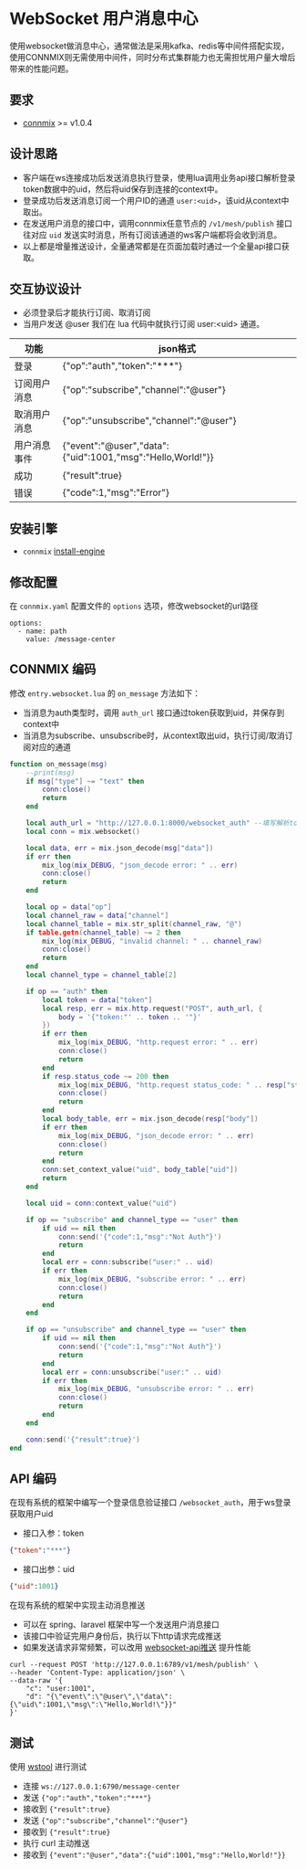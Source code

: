 # WebSocket 用户消息中心

使用websocket做消息中心，通常做法是采用kafka、redis等中间件搭配实现，使用CONNMIX则无需使用中间件，同时分布式集群能力也无需担忧用户量大增后带来的性能问题。

## 要求

- [connmix](https://connmix.com/) >= v1.0.4

## 设计思路

- 客户端在ws连接成功后发送消息执行登录，使用lua调用业务api接口解析登录token数据中的uid，然后将uid保存到连接的context中。
- 登录成功后发送消息订阅一个用户ID的通道 `user:<uid>`，该uid从context中取出。
- 在发送用户消息的接口中，调用connmix任意节点的 `/v1/mesh/publish` 接口往对应 `uid` 发送实时消息，所有订阅该通道的ws客户端都将会收到消息。
- 以上都是增量推送设计，全量通常都是在页面加载时通过一个全量api接口获取。

## 交互协议设计

- 必须登录后才能执行订阅、取消订阅
- 当用户发送 @user 我们在 lua 代码中就执行订阅 user:\<uid\> 通道。

| 功能     | json格式                                                     |
|--------|------------------------------------------------------------|
| 登录     | {"op":"auth","token":"***"}                                |
| 订阅用户消息 | {"op":"subscribe","channel":"@user"}                       |
| 取消用户消息 | {"op":"unsubscribe","channel":"@user"}                     |
| 用户消息事件 | {"event":"@user","data":{"uid":1001,"msg":"Hello,World!"}} | 
| 成功     | {"result":true}                                            | 
| 错误     | {"code":1,"msg":"Error"}                                   | 

## 安装引擎

- `connmix` [install-engine](zh-cn/install-engine)

## 修改配置

在 `connmix.yaml` 配置文件的 `options` 选项，修改websocket的url路径

```
options:
  - name: path
    value: /message-center
```

## CONNMIX 编码

修改 `entry.websocket.lua` 的 `on_message` 方法如下：

- 当消息为auth类型时，调用 `auth_url` 接口通过token获取到uid，并保存到context中
- 当消息为subscribe、unsubscribe时，从context取出uid，执行订阅/取消订阅对应的通道

```lua
function on_message(msg)
    --print(msg)
    if msg["type"] ~= "text" then
        conn:close()
        return
    end

    local auth_url = "http://127.0.0.1:8000/websocket_auth" --填写解析token的api接口地址
    local conn = mix.websocket()

    local data, err = mix.json_decode(msg["data"])
    if err then
        mix_log(mix_DEBUG, "json_decode error: " .. err)
        conn:close()
        return
    end

    local op = data["op"]
    local channel_raw = data["channel"]
    local channel_table = mix.str_split(channel_raw, "@")
    if table.getn(channel_table) ~= 2 then
        mix_log(mix_DEBUG, "invalid channel: " .. channel_raw)
        conn:close()
        return
    end
    local channel_type = channel_table[2]

    if op == "auth" then
        local token = data["token"]
        local resp, err = mix.http.request("POST", auth_url, {
            body = '{"token:"' .. token .. '"}'
        })
        if err then
            mix_log(mix_DEBUG, "http.request error: " .. err)
            conn:close()
            return
        end
        if resp.status_code ~= 200 then
            mix_log(mix_DEBUG, "http.request status_code: " .. resp["status_code"])
            conn:close()
            return
        end
        local body_table, err = mix.json_decode(resp["body"])
        if err then
            mix_log(mix_DEBUG, "json_decode error: " .. err)
            conn:close()
            return
        end
        conn:set_context_value("uid", body_table["uid"])
        return
    end

    local uid = conn:context_value("uid")

    if op == "subscribe" and channel_type == "user" then
        if uid == nil then
            conn:send('{"code":1,"msg":"Not Auth"}')
            return
        end
        local err = conn:subscribe("user:" .. uid)
        if err then
            mix_log(mix_DEBUG, "subscribe error: " .. err)
            conn:close()
            return
        end
    end

    if op == "unsubscribe" and channel_type == "user" then
        if uid == nil then
            conn:send('{"code":1,"msg":"Not Auth"}')
            return
        end
        local err = conn:unsubscribe("user:" .. uid)
        if err then
            mix_log(mix_DEBUG, "unsubscribe error: " .. err)
            conn:close()
            return
        end
    end

    conn:send('{"result":true}')
end
```

## API 编码

在现有系统的框架中编写一个登录信息验证接口 `/websocket_auth`，用于ws登录获取用户uid

- 接口入参：token

```json
{"token":"***"}
```

- 接口出参：uid

```json
{"uid":1001}
```

在现有系统的框架中实现主动消息推送

- 可以在 spring、laravel 框架中写一个发送用户消息接口
- 该接口中验证完用户身份后，执行以下http请求完成推送
- 如果发送请求非常频繁，可以改用 [websocket-api推送](zh-cn/websocket-api?id=%e7%bd%91%e6%a0%bc%e5%8f%91%e5%b8%83%ef%bc%9a%e5%8f%af%e4%bb%a5%e5%8f%91%e9%80%81%e7%bb%99%e6%95%b4%e4%b8%aa%e7%bd%91%e6%a0%bc%e5%86%85%e6%89%80%e6%9c%89%e8%ae%a2%e9%98%85%e4%ba%86%e8%bf%99%e4%ba%9b%e9%a2%91%e9%81%93%e7%9a%84%e5%ae%a2%e6%88%b7%e7%ab%af%e8%bf%9e%e6%8e%a5-1) 提升性能

```
curl --request POST 'http://127.0.0.1:6789/v1/mesh/publish' \
--header 'Content-Type: application/json' \
--data-raw '{
    "c": "user:1001",
    "d": "{\"event\":\"@user\",\"data\":{\"uid\":1001,\"msg\":\"Hello,World!\"}}"
}'
```

## 测试

使用 [wstool](http://www.easyswoole.com/wstool.html) 进行测试

- 连接 `ws://127.0.0.1:6790/message-center`
- 发送 `{"op":"auth","token":"***"}`
- 接收到 `{"result":true}`
- 发送 `{"op":"subscribe","channel":"@user"}`
- 接收到 `{"result":true}`
- 执行 curl 主动推送
- 接收到 `{"event":"@user","data":{"uid":1001,"msg":"Hello,World!"}}`
